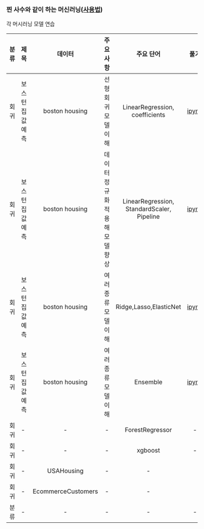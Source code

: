 ### 찐 사수와 같이 하는 머신러닝([사용법](./refer/README.md))
각 머시러닝 모델 연습 

| 분류 | 제목 |데이터| 주요사항 | 주요 단어 | 풀기 | 참조 |
| :---: | --- | :---: | :---: | :---: | :---: | :---: |
|회귀|보스턴 집값 예측|boston housing|선형회귀 모델 이해|LinearRegression, coefficients|[ipynb](./models/Regression/LinearRegressionWithboston.ipynb)|-|
|회귀|보스턴 집값 예측|boston housing|데이터 정규화 적용해 모델 향상|LinearRegression, StandardScaler, Pipeline|[ipynb](./models/Regression/LinearRegression_piplineWithboston.ipynb)|-|
|회귀|보스턴 집값 예측|boston housing|여러 종류 모델 이해|Ridge,Lasso,ElasticNet|[ipynb](./models/Regression/Ridge_Lasso_ElasticNetWithboston.ipynb)|-|
|회귀|보스턴 집값 예측|boston housing|여러 종류 모델 이해|Ensemble|[ipynb](./models/Regression/EnsembleWithboston.ipynb)|-|
|회귀|-|-|-|ForestRegressor         |-|-|
|회귀|-|-|-|xgboost|-|-|
|회귀|-|USAHousing|-|-||[ipynb](./models/Regression/LinearRegressionWithUSAHousing.ipynb)|
|회귀|-|EcommerceCustomers|-|-||[ipynb](./models/Regression/LinearRegressionWithEcommerceCustomers.ipynb)|
|분류|-|-|-|-|-|-|
